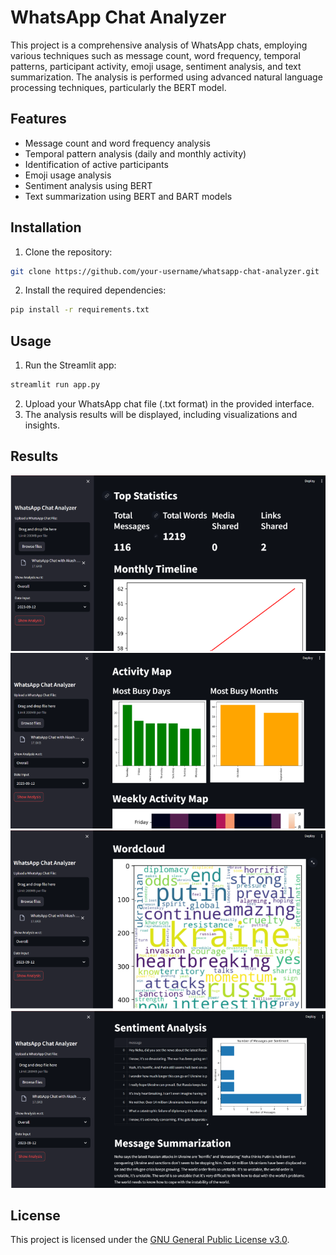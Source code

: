 # WhatsApp Chat Analyzer

This project is a comprehensive analysis of WhatsApp chats, employing various techniques such as message count, word frequency, temporal patterns, participant activity, emoji usage, sentiment analysis, and text summarization. The analysis is performed using advanced natural language processing techniques, particularly the BERT model.

## Features

- Message count and word frequency analysis
- Temporal pattern analysis (daily and monthly activity)
- Identification of active participants
- Emoji usage analysis
- Sentiment analysis using BERT
- Text summarization using BERT and BART models

## Installation

1. Clone the repository:

```bash
git clone https://github.com/your-username/whatsapp-chat-analyzer.git
```

2. Install the required dependencies:

```bash
pip install -r requirements.txt
```

## Usage
1. Run the Streamlit app:
```bash
streamlit run app.py
```
2. Upload your WhatsApp chat file (.txt format) in the provided interface.
3. The analysis results will be displayed, including visualizations and insights.

## Results
![Image 1](results/wcA_1.png)
![Image 2](results/wcA_2.png)
![Image 3](results/wcA_3.png)
![Image 4](results/wcA_4.png)

## License

This project is licensed under the [GNU General Public License v3.0](LICENSE).
